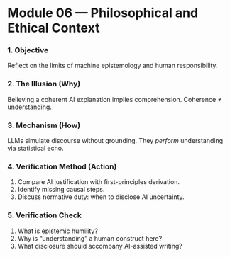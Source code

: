 # Module 06 — Philosophical and Ethical Context

### 1. Objective
Reflect on the limits of machine epistemology and human responsibility.

### 2. The Illusion (Why)
Believing a coherent AI explanation implies comprehension.
Coherence ≠ understanding.

### 3. Mechanism (How)
LLMs simulate discourse without grounding.
They *perform* understanding via statistical echo.

### 4. Verification Method (Action)
1. Compare AI justification with first-principles derivation.
2. Identify missing causal steps.
3. Discuss normative duty: when to disclose AI uncertainty.

### 5. Verification Check
1. What is epistemic humility?
2. Why is “understanding” a human construct here?
3. What disclosure should accompany AI-assisted writing?

